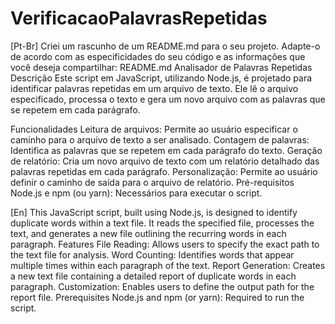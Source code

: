 # VerificacaoPalavrasRepetidas
[Pt-Br]
Criei um rascunho de um README.md para o seu projeto. Adapte-o de acordo com as especificidades do seu código e as informações que você deseja compartilhar:
README.md
Analisador de Palavras Repetidas
Descrição
Este script em JavaScript, utilizando Node.js, é projetado para identificar palavras repetidas em um arquivo de texto. Ele lê o arquivo especificado, processa o texto e gera um novo arquivo com as palavras que se repetem em cada parágrafo.

Funcionalidades
Leitura de arquivos: Permite ao usuário especificar o caminho para o arquivo de texto a ser analisado.
Contagem de palavras: Identifica as palavras que se repetem em cada parágrafo do texto.
Geração de relatório: Cria um novo arquivo de texto com um relatório detalhado das palavras repetidas em cada parágrafo.
Personalização: Permite ao usuário definir o caminho de saída para o arquivo de relatório.
Pré-requisitos
Node.js e npm (ou yarn): Necessários para executar o script.

[En]
This JavaScript script, built using Node.js, is designed to identify duplicate words within a text file. It reads the specified file, processes the text, and generates a new file outlining the recurring words in each paragraph.
Features
File Reading: Allows users to specify the exact path to the text file for analysis.
Word Counting: Identifies words that appear multiple times within each paragraph of the text.
Report Generation: Creates a new text file containing a detailed report of duplicate words in each paragraph.
Customization: Enables users to define the output path for the report file.
Prerequisites
Node.js and npm (or yarn): Required to run the script.
